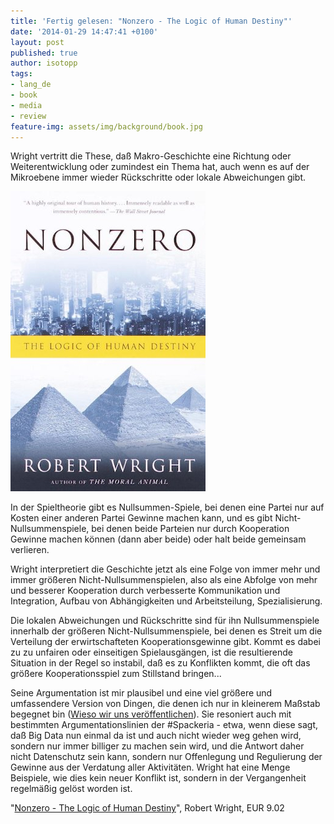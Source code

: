 ```yaml
---
title: 'Fertig gelesen: "Nonzero - The Logic of Human Destiny"'
date: '2014-01-29 14:47:41 +0100'
layout: post
published: true
author: isotopp
tags:
- lang_de
- book
- media
- review
feature-img: assets/img/background/book.jpg
---
```

Wright vertritt die These, daß Makro-Geschichte eine Richtung oder Weiterentwicklung oder zumindest ein Thema hat, auch wenn es auf der Mikroebene immer wieder Rückschritte oder lokale Abweichungen gibt. 

[![](/uploads/2014/01/nonzero.png)](https://www.amazon.de/Nonzero-Logic-Human-Destiny-Vintage-ebook/dp/B000Q9IRBY)

In der Spieltheorie gibt es Nullsummen-Spiele, bei denen eine Partei nur auf Kosten einer anderen Partei Gewinne machen kann, und es gibt Nicht-Nullsummenspiele, bei denen beide Parteien nur durch Kooperation Gewinne machen können (dann aber beide) oder halt beide gemeinsam verlieren.

Wright interpretiert die Geschichte jetzt als eine Folge von immer mehr und immer größeren Nicht-Nullsummenspielen, also als eine Abfolge von mehr und besserer Kooperation durch verbesserte Kommunikation und Integration, Aufbau von Abhängigkeiten und Arbeitsteilung, Spezialisierung.

Die lokalen Abweichungen und Rückschritte sind für ihn Nullsummenspiele innerhalb der größeren Nicht-Nullsummenspiele, bei denen es Streit um die Verteilung der erwirtschafteten Kooperationsgewinne gibt. Kommt es dabei zu zu unfairen oder einseitigen Spielausgängen, ist die resultierende Situation in der Regel so instabil, daß es zu Konflikten kommt, die oft das größere Kooperationsspiel zum Stillstand bringen...

Seine Argumentation ist mir plausibel und eine viel größere und umfassendere Version von Dingen, die denen ich nur in kleinerem Maßstab begegnet bin ([Wieso wir uns veröffentlichen](http://www.carta.info/41830/wieso-wir-uns-veroffentlichen/)). Sie resoniert auch mit bestimmten Argumentationslinien der #Spackeria - etwa, wenn diese sagt, daß Big Data nun einmal da ist und auch nicht wieder weg gehen wird, sondern nur immer billiger zu machen sein wird, und die Antwort daher nicht Datenschutz sein kann, sondern nur Offenlegung und Regulierung der Gewinne aus der Verdatung aller Aktivitäten. Wright hat eine Menge Beispiele, wie dies kein neuer Konflikt ist, sondern in der Vergangenheit regelmäßig gelöst worden ist.

"[Nonzero - The Logic of Human Destiny](https://www.amazon.de/Nonzero-Logic-Human-Destiny-Vintage-ebook/dp/B000Q9IRBY)", Robert Wright, EUR 9.02
